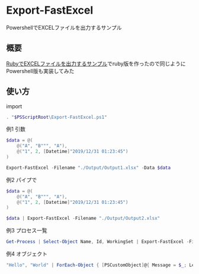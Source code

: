 # Export-FastExcel
PowershellでEXCELファイルを出力するサンプル
## 概要
[RubyでEXCELファイルを出力するサンプル](https://github.com/gearsns/RubyFastExcel)でruby版を作ったので同じようにPowershell版も実装してみた

## 使い方

import
```` powershell
. "$PSScriptRoot\Export-FastExcel.ps1"
````

例1 引数
```` powershell
$data = @(
    @("A", "B""", "A"),
    @("1", 2, [Datetime]"2019/12/31 01:23:45")
)

Export-FastExcel -Filename "./Output/Output1.xlsx" -Data $data
````

例2 パイプで
```` powershell
$data = @(
    @("A", "B""", "A"),
    @("1", 2, [Datetime]"2019/12/31 01:23:45")
)

$data | Export-FastExcel -Filename "./Output/Output2.xlsx"
````

例3 プロセス一覧
```` powershell
Get-Process | Select-Object Name, Id, WorkingSet | Export-FastExcel -Filename "./Output/Processes.xlsx"
````

例4 オブジェクト
```` powershell
"Hello", "World" | ForEach-Object { [PSCustomObject]@{ Message = $_; Length = $_.Length } } | Export-FastExcel -Filename "./Output/Messages.xlsx"
````